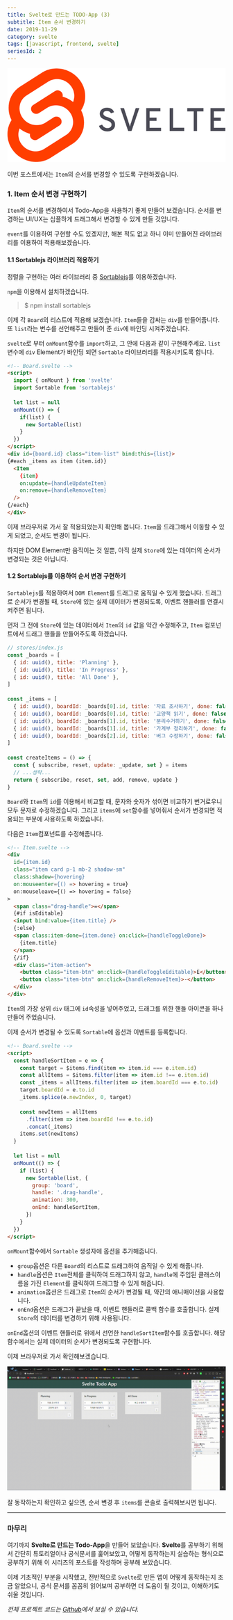 ```yaml
---
title: Svelte로 만드는 TODO-App (3)
subtitle: Item 순서 변경하기
date: 2019-11-29
category: svelte
tags: [javascript, frontend, svelte]
seriesId: 2
---
```


![svelte](./img/svelte_2.png)

이번 포스트에서는 `Item`의 순서를 변경할 수 있도록 구현하겠습니다.

### 1. Item 순서 변경 구현하기

`Item`의 순서를 변경하여서 Todo-App을 사용하기 좋게 만들어 보겠습니다. 순서를 변경하는 UI/UX는 심플하게 드래그해서 변경할 수 있게 만들 것입니다.

`event`를 이용하여 구현할 수도 있겠지만, 해본 적도 없고 하니 이미 만들어진 라이브러리를 이용하여 적용해보겠습니다.

#### 1.1 Sortablejs 라이브러리 적용하기

정렬을 구현하는 여러 라이브러리 중 [Sortablejs](https://github.com/SortableJS/Sortable)를 이용하겠습니다.

`npm`을 이용해서 설치하겠습니다.

> $ npm install sortablejs

이제 각 `Board`의 리스트에 적용해 보겠습니다. `Item`들을 감싸는 `div`를 만들어줍니다. 또 `list`라는 변수를 선언해주고 만들어 준 `div`에 바인딩 시켜주겠습니다.

`svelte`로 부터 `onMount`함수를 `import`하고, 그 안에 다음과 같이 구현해주세요. `list`변수에 `div` Element가 바인딩 되면 `Sortable` 라이브러리를 적용시키도록 합니다.

```html
<!-- Board.svelte -->
<script>
  import { onMount } from 'svelte'
  import Sortable from 'sortablejs'
  
  let list = null
  onMount(() => {
    if(list) {
      new Sortable(list)
    }
  })
</script>
<div id={board.id} class="item-list" bind:this={list}>
{#each _items as item (item.id)}
  <Item
    {item}
    on:update={handleUpdateItem}
    on:remove={handleRemoveItem}
  />
{/each}
</div>
```

이제 브라우저로 가서 잘 적용되었는지 확인해 봅니다. `Item`을 드래그해서 이동할 수 있게 되었고, 순서도 변경이 됩니다.

하지만 DOM Element만 움직이는 것 일뿐, 아직 실제 `Store`에 있는 데이터의 순서가 변경되는 것은 아닙니다.

#### 1.2 Sortablejs를 이용하여 순서 변경 구현하기

`Sortablejs`를 적용하여서 `DOM Element`를 드래그로 움직일 수 있게 했습니다. 드래그로 순서가 변경될 때, `Store`에 있는 실제 데이터가 변경되도록, 이벤트 핸들러를 연결시켜주면 됩니다.

먼저 그 전에 `Store`에 있는 데이터에서 `Item`의 `id` 값을 약간 수정해주고, `Item` 컴포넌트에서 드래그 핸들을 만들어주도록 하겠습니다.

```js
// stores/index.js
const _boards = [
  { id: uuid(), title: 'Planning' },
  { id: uuid(), title: 'In Progress' },
  { id: uuid(), title: 'All Done' },
]

const _items = [
  { id: uuid(), boardId: _boards[0].id, title: '자료 조사하기', done: false },
  { id: uuid(), boardId: _boards[0].id, title: '교양책 읽기', done: false },
  { id: uuid(), boardId: _boards[1].id, title: '분리수거하기', done: false },
  { id: uuid(), boardId: _boards[1].id, title: '가계부 정리하기', done: false },
  { id: uuid(), boardId: _boards[2].id, title: '버그 수정하기', done: false },
]

const createItems = () => {
  const { subscribe, reset, update: _update, set } = items
  // ...생략...
  return { subscribe, reset, set, add, remove, update }
}
```

`Board`와 `Item`의 `id`를 이용해서 비교할 때, 문자와 숫자가 섞이면 비교하기 번거로우니 모두 문자로 수정하겠습니다. 그리고 `items`에 `set`함수를 넣어줘서 순서가 변경되면 적용되는 부분에 사용하도록 하겠습니다.

다음은 `Item`컴포넌트를 수정해줍니다.

```html
<!-- Item.svelte -->
<div
  id={item.id}
  class="item card p-1 mb-2 shadow-sm"
  class:shadow={hovering}
  on:mouseenter={() => hovering = true}
  on:mouseleave={() => hovering = false}
>
  <span class="drag-handle">=</span>
  {#if isEditable}
  <input bind:value={item.title} />
  {:else}
  <span class:item-done={item.done} on:click={handleToggleDone}>
    {item.title}
  </span>
  {/if}
  <div class="item-action">
    <button class="item-btn" on:click={handleToggleEditable}>E</button>
    <button class="item-btn" on:click={handleRemoveItem}>-</button>
  </div>
</div>
```

`Item`의 가장 상위 `div` 태그에 `id`속성을 넣어주었고, 드래그를 위한 핸들 아이콘을 하나 만들어 주었습니다.

이제 순서가 변경될 수 있도록 `Sortable`에 옵션과 이벤트를 등록합니다.

```html
<!-- Board.svelte -->
<script>
  const handleSortItem = e => {
    const target = $items.find(item => item.id === e.item.id)
    const allItems = $items.filter(item => item.id !== e.item.id)
    const _items = allItems.filter(item => item.boardId === e.to.id)
    target.boardId = e.to.id
    _items.splice(e.newIndex, 0, target)

    const newItems = allItems
      .filter(item => item.boardId !== e.to.id)
      .concat(_items)
    items.set(newItems)
  }

  let list = null
  onMount(() => {
    if (list) {
      new Sortable(list, {
        group: 'board',
        handle: '.drag-handle',
        animation: 300,
        onEnd: handleSortItem,
      })
    }
  })
</script>
```

`onMount`함수에서 `Sortable` 생성자에 옵션을 추가해줍니다.

- `group`옵션은 다른 `Board`의 리스트로 드래그하여 움직일 수 있게 해줍니다.
- `handle`옵션은 `Item`전체를 클릭하여 드래그하지 않고, `handle`에 주입된 클래스이름을 가진 `Element`를 클릭하여 드래그할 수 있게 해줍니다.
- `animation`옵션은 드래그로 `Item`의 순서가 변경될 때, 약간의 애니매이션을 사용합니다.
- `onEnd`옵션은 드래그가 끝났을 때, 이벤트 핸들러로 콜백 함수를 호출합니다. 실제 `Store`의 데이터를 변경하기 위해 사용됩니다.

`onEnd`옵션의 이벤트 핸들러로 위에서 선언한 `handleSortItem`함수를 호출합니다. 해당 함수에서는 실제 데이터의 순서가 변경되도록 구현합니다.

이제 브라우저로 가서 확인해보겠습니다.

![svelte drag item](./img/svelte_drag_item.gif)

잘 동작하는지 확인하고 싶으면, 순서 변경 후 `items`를 콘솔로 출력해보시면 됩니다.

---

### 마무리

여기까지 **Svelte로 만드는 Todo-App**을 만들어 보았습니다. **Svelte**를 공부하기 위해서 간단히 튜토리얼이나 공식문서를 훑어보았고, 어떻게 동작하는지 실습하는 형식으로 공부하기 위해 이 시리즈의 포스트를 작성하며 공부해 보았습니다.

이제 기초적인 부분을 시작했고, 전반적으로 `Svelte`로 만든 앱이 어떻게 동작하는지 조금 알았으니, 공식 문서를 꼼꼼히 읽어보며 공부하면 더 도움이 될 것이고, 이해하기도 쉬울 것입니다.

*전체 프로젝트 코드는 [Github](https://github.com/hoontae24/hello-svelte)에서 보실 수 있습니다.*
